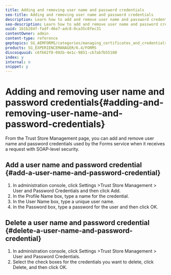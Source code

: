 ```yaml
---
title: Adding and removing user name and password credentials
seo-title: Adding and removing user name and password credentials
description: Learn how to add and remove user name and password credentials.
seo-description: Learn how to add and remove user name and password credentials.
uuid: 1b1b284f-fadf-46e7-adc8-0ca35c0fec31
contentOwner: admin
content-type: reference
geptopics: SG_AEMFORMS/categories/managing_certificates_and_credentials
products: SG_EXPERIENCEMANAGER/6.4/FORMS
discoiquuid: c6fb62f0-092b-4e1c-9851-cb7ab7b55180
index: y
internal: n
snippet: y
---
```


# Adding and removing user name and password credentials{#adding-and-removing-user-name-and-password-credentials}

From the Trust Store Management page, you can add and remove user name and password credentials used by the Forms service when it receives a request with SOAP-level security.

## Add a user name and password credential {#add-a-user-name-and-password-credential}

1. In administration console, click Settings &gt;Trust Store Management &gt; User and Password Credentials and then click Add.
1. In the Profile Name box, type a name for the credential.
1. In the User Name box, type a unique user name. 
1. In the Password box, type a password for the user and then click OK.

## Delete a user name and password credential {#delete-a-user-name-and-password-credential}

1. In administration console, click Settings &gt;Trust Store Management &gt; User and Password Credentials.
1. Select the check boxes for the credentials you want to delete, click Delete, and then click OK.

